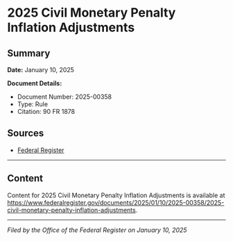 # 2025 Civil Monetary Penalty Inflation Adjustments

## Summary

**Date:** January 10, 2025

**Document Details:**
- Document Number: 2025-00358
- Type: Rule
- Citation: 90 FR 1878

## Sources
- [Federal Register](https://www.federalregister.gov/documents/2025/01/10/2025-00358/2025-civil-monetary-penalty-inflation-adjustments)

---

## Content

Content for 2025 Civil Monetary Penalty Inflation Adjustments is available at https://www.federalregister.gov/documents/2025/01/10/2025-00358/2025-civil-monetary-penalty-inflation-adjustments.

---

*Filed by the Office of the Federal Register on January 10, 2025*
